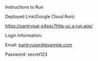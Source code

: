 Instructions to Run


Deployed Link(Google Cloud Run):

https://pantrypal-e4psc7htla-uc.a.run.app/

Login Information:

Email: pantryuser@example.com 

Password: secret123



